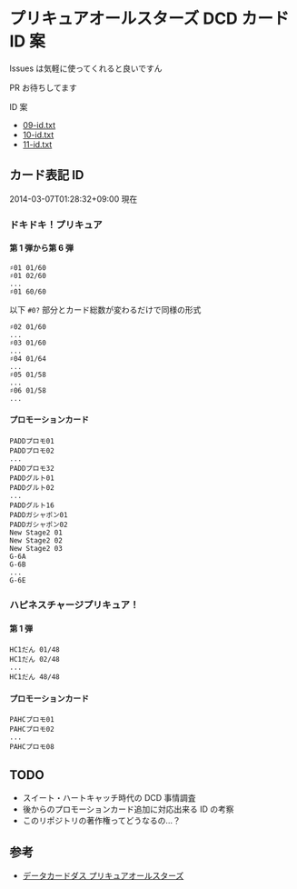 # プリキュアオールスターズ DCD カード ID 案

Issues は気軽に使ってくれると良いですん

PR お待ちしてます

ID 案

* [09-id.txt](09-id.txt)
* [10-id.txt](10-id.txt)
* [11-id.txt](11-id.txt)

## カード表記 ID

2014-03-07T01:28:32+09:00 現在

### ドキドキ！プリキュア

#### 第 1 弾から第 6 弾

```
♯01 01/60
♯01 02/60
...
♯01 60/60
```

以下 `#0?` 部分とカード総数が変わるだけで同様の形式

```
♯02 01/60
...
♯03 01/60
...
♯04 01/64
...
♯05 01/58
...
♯06 01/58
...
```

#### プロモーションカード

```
PADDプロモ01
PADDプロモ02
...
PADDプロモ32
PADDグルト01
PADDグルト02
...
PADDグルト16
PADDガシャポン01
PADDガシャポン02
New Stage2 01
New Stage2 02
New Stage2 03
G-6A
G-6B
...
G-6E
```

### ハピネスチャージプリキュア！

#### 第 1 弾

```
HC1だん 01/48
HC1だん 02/48
...
HC1だん 48/48
```

#### プロモーションカード

```
PAHCプロモ01
PAHCプロモ02
...
PAHCプロモ08
```

## TODO

* スイート・ハートキャッチ時代の DCD 事情調査
* 後からのプロモーションカード追加に対応出来る ID の考察
* このリポジトリの著作権ってどうなるの…？

## 参考

* [データカードダス プリキュアオールスターズ](http://precure-live.com/allstars/)
